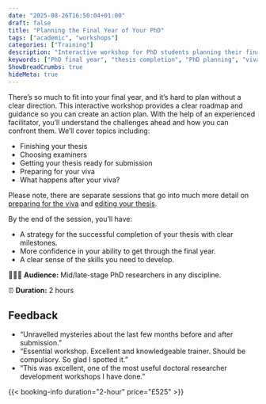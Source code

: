 ```yaml
---
date: "2025-08-26T16:50:04+01:00"
draft: false
title: "Planning the Final Year of Your PhD"
tags: ["academic", "workshops"]
categories: ["Training"] 
description: "Interactive workshop for PhD students planning their final year. Create a clear roadmap covering thesis completion, examiner selection, editing, viva preparation, and post-PhD next steps with expert guidance."
keywords: ["PhD final year", "thesis completion", "PhD planning", "viva preparation", "PhD examiners", "doctoral completion", "thesis editing", "PhD timeline", "doctorate finishing", "PhD strategy"]
ShowBreadCrumbs: true
hideMeta: true
---
```


There’s so much to fit into your final year, and it’s hard to plan without a clear direction. This interactive workshop provides a clear roadmap and guidance so you can create an action plan. With the help of an experienced facilitator, you’ll understand the challenges ahead and how you can confront them. We’ll cover topics including:

- Finishing your thesis
- Choosing examiners
- Getting your thesis ready for submission
- Preparing for your viva
- What happens after your viva?

Please note, there are separate sessions that go into much more detail on [preparing for the viva](/workshops/preparing-for-your-viva/) and [editing your thesis](/workshops/editing-your-own-academic-writing/).

By the end of the session, you’ll have: 

- A strategy for the successful completion of your thesis with clear milestones.
- More confidence in your ability to get through the final year.
- A clear sense of the skills you need to develop. 

👩🏽‍🎓 **Audience:** Mid/late-stage PhD researchers in any discipline.

⏰ **Duration:** 2 hours

## Feedback

- “Unravelled mysteries about the last few months before and after submission.”
- “Essential workshop. Excellent and knowledgeable trainer. Should be compulsory. So glad I spotted it.”
- “This was excellent, one of the most useful doctoral researcher development workshops I have done.”

{{< booking-info duration="2-hour" price="£525" >}}